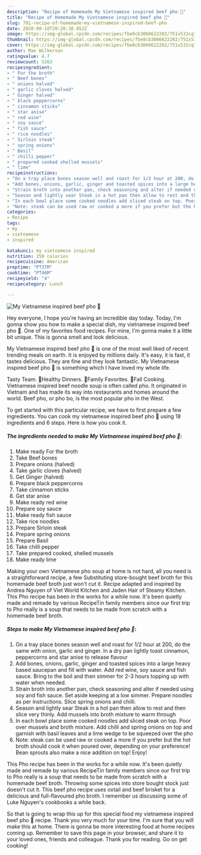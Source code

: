 ```yaml
---
description: "Recipe of Homemade My Vietnamese inspired beef pho 🍲"
title: "Recipe of Homemade My Vietnamese inspired beef pho 🍲"
slug: 791-recipe-of-homemade-my-vietnamese-inspired-beef-pho
date: 2020-08-18T20:28:38.052Z
image: https://img-global.cpcdn.com/recipes/fbe8cb3066622202/751x532cq70/my-vietnamese-inspired-beef-pho-🍲-recipe-main-photo.jpg
thumbnail: https://img-global.cpcdn.com/recipes/fbe8cb3066622202/751x532cq70/my-vietnamese-inspired-beef-pho-🍲-recipe-main-photo.jpg
cover: https://img-global.cpcdn.com/recipes/fbe8cb3066622202/751x532cq70/my-vietnamese-inspired-beef-pho-🍲-recipe-main-photo.jpg
author: Mae Wilkerson
ratingvalue: 4.7
reviewcount: 5263
recipeingredient:
- " For the broth"
- " Beef bones"
- " onions halved"
- " garlic cloves halved"
- " Ginger halved"
- " black peppercorns"
- " cinnamon sticks"
- " star anise"
- " red wine"
- " soy sauce"
- " fish sauce"
- " rice noodles"
- " Sirloin steak"
- " spring onions"
- " Basil"
- " chilli pepper"
- " prepared cooked shelled mussels"
- " lime"
recipeinstructions:
- "On a tray place bones season well and roast for 1/2 hour at 200, do the same with onion, garlic and ginger. In a dry pan lightly toast cinnamon, peppercorns and star anise to release flavour"
- "Add bones, onions, garlic, ginger and toasted spices into a large heavy based saucepan and fill with water. Add red wine, soy sauce and fish sauce. Bring to the boil and then simmer for 2-3 hours topping up with water when needed."
- "Strain broth into another pan, check seasoning and alter if needed using soy and fish sauce. Set aside keeping at a low simmer. Prepare noodles as per instructions. Slice spring onions and chilli."
- "Season and lightly sear Steak in a hot pan then allow to rest and then slice very thinly. Add mussels into broth mixture to warm through"
- "In each bowl place some cooked noodles add sliced steak on top. Poor over mussels and broth mixture. Add chilli and spring onions on top and garnish with basil leaves and a lime wedge to be squeezed over the pho"
- "Note: steak can be used raw or cooked a more if you prefer but the hot broth should cook it when poured over, depending on your preference! Bean sprouts also make a nice addition on top! Enjoy!"
categories:
- Recipe
tags:
- my
- vietnamese
- inspired

katakunci: my vietnamese inspired 
nutrition: 259 calories
recipecuisine: American
preptime: "PT37M"
cooktime: "PT46M"
recipeyield: "4"
recipecategory: Lunch

---
```



![My Vietnamese inspired beef pho 🍲](https://img-global.cpcdn.com/recipes/fbe8cb3066622202/751x532cq70/my-vietnamese-inspired-beef-pho-🍲-recipe-main-photo.jpg)

Hey everyone, I hope you're having an incredible day today. Today, I'm gonna show you how to make a special dish, my vietnamese inspired beef pho 🍲. One of my favorites food recipes. For mine, I'm gonna make it a little bit unique. This is gonna smell and look delicious.

My Vietnamese inspired beef pho 🍲 is one of the most well liked of recent trending meals on earth. It is enjoyed by millions daily. It's easy, it is fast, it tastes delicious. They are fine and they look fantastic. My Vietnamese inspired beef pho 🍲 is something which I have loved my whole life.

Tasty Team. 🍲Healthy Dinners. 🍜Family Favorites. 🍁Fall Cooking. Vietnamese inspired beef noodle soup is often called pho. It originated in Vietnam and has made its way into restaurants and homes around the world. Beef pho, or pho bo, is the most popular pho in the West.


To get started with this particular recipe, we have to first prepare a few ingredients. You can cook my vietnamese inspired beef pho 🍲 using 18 ingredients and 6 steps. Here is how you cook it.

<!--inarticleads1-->

##### The ingredients needed to make My Vietnamese inspired beef pho 🍲:

1. Make ready  For the broth
1. Take  Beef bones
1. Prepare  onions (halved)
1. Take  garlic cloves (halved)
1. Get  Ginger (halved)
1. Prepare  black peppercorns
1. Take  cinnamon sticks
1. Get  star anise
1. Make ready  red wine
1. Prepare  soy sauce
1. Make ready  fish sauce
1. Take  rice noodles
1. Prepare  Sirloin steak
1. Prepare  spring onions
1. Prepare  Basil
1. Take  chilli pepper
1. Take  prepared cooked, shelled mussels
1. Make ready  lime


Making your own Vietnamese pho soup at home is not hard, all you need is a straightforward recipe, a few Substituting store-bought beef broth for this homemade beef broth just won&#39;t cut it. Recipe adapted and inspired by Andrea Nguyen of Viet World Kitchen and Jaden Hair of Steamy Kitchen. This Pho recipe has been in the works for a while now. It&#39;s been quietly made and remade by various RecipeTin family members since our first trip to Pho really is a soup that needs to be made from scratch with a homemade beef broth. 

<!--inarticleads2-->

##### Steps to make My Vietnamese inspired beef pho 🍲:

1. On a tray place bones season well and roast for 1/2 hour at 200, do the same with onion, garlic and ginger. In a dry pan lightly toast cinnamon, peppercorns and star anise to release flavour
1. Add bones, onions, garlic, ginger and toasted spices into a large heavy based saucepan and fill with water. Add red wine, soy sauce and fish sauce. Bring to the boil and then simmer for 2-3 hours topping up with water when needed.
1. Strain broth into another pan, check seasoning and alter if needed using soy and fish sauce. Set aside keeping at a low simmer. Prepare noodles as per instructions. Slice spring onions and chilli.
1. Season and lightly sear Steak in a hot pan then allow to rest and then slice very thinly. Add mussels into broth mixture to warm through
1. In each bowl place some cooked noodles add sliced steak on top. Poor over mussels and broth mixture. Add chilli and spring onions on top and garnish with basil leaves and a lime wedge to be squeezed over the pho
1. Note: steak can be used raw or cooked a more if you prefer but the hot broth should cook it when poured over, depending on your preference! Bean sprouts also make a nice addition on top! Enjoy!


This Pho recipe has been in the works for a while now. It&#39;s been quietly made and remade by various RecipeTin family members since our first trip to Pho really is a soup that needs to be made from scratch with a homemade beef broth. Throwing some spices into store bought stock just doesn&#39;t cut it. This beef pho recipe uses oxtail and beef brisket for a delicious and full-flavoured pho broth. I remember us discussing some of Luke Nguyen&#39;s cookbooks a while back. 

So that is going to wrap this up for this special food my vietnamese inspired beef pho 🍲 recipe. Thank you very much for your time. I'm sure that you will make this at home. There is gonna be more interesting food at home recipes coming up. Remember to save this page in your browser, and share it to your loved ones, friends and colleague. Thank you for reading. Go on get cooking!
